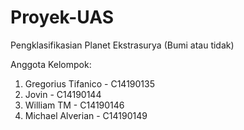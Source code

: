 # Proyek-UAS
Pengklasifikasian Planet Ekstrasurya (Bumi atau tidak)

Anggota Kelompok:
1. Gregorius Tifanico - C14190135
2. Jovin - C14190144
3. William TM - C14190146
4. Michael Alverian - C14190149

